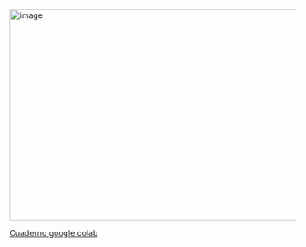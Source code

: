 <img width="757" height="370" alt="image" src="https://github.com/user-attachments/assets/1076a330-6036-4fdc-9e58-6b4f60c7a022" />

[Cuaderno google colab](https://colab.research.google.com/drive/13wurcf9EcGJ8e9fo_GG4H0qK-lphNe8f?usp=sharing)
